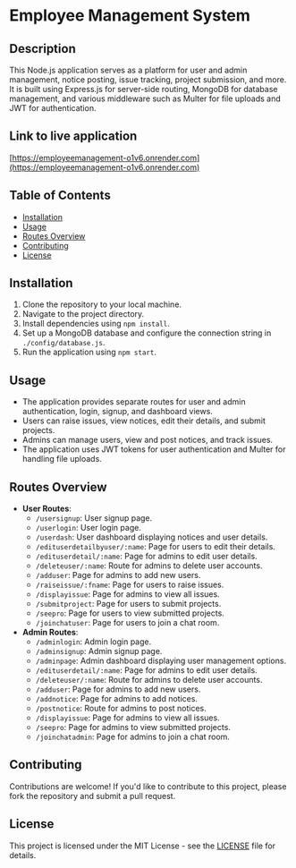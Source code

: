 # Employee Management System

## Description
This Node.js application serves as a platform for user and admin management, notice posting, issue tracking, project submission, and more. It is built using Express.js for server-side routing, MongoDB for database management, and various middleware such as Multer for file uploads and JWT for authentication.

## Link to live application
[https://employeemanagement-o1v6.onrender.com](https://employeemanagement-o1v6.onrender.com)


## Table of Contents
- [Installation](#installation)
- [Usage](#usage)
- [Routes Overview](#routes-overview)
- [Contributing](#contributing)
- [License](#license)

## Installation
1. Clone the repository to your local machine.
2. Navigate to the project directory.
3. Install dependencies using `npm install`.
4. Set up a MongoDB database and configure the connection string in `./config/database.js`.
5. Run the application using `npm start`.

## Usage
- The application provides separate routes for user and admin authentication, login, signup, and dashboard views.
- Users can raise issues, view notices, edit their details, and submit projects.
- Admins can manage users, view and post notices, and track issues.
- The application uses JWT tokens for user authentication and Multer for handling file uploads.

## Routes Overview
- **User Routes**:
  - `/usersignup`: User signup page.
  - `/userlogin`: User login page.
  - `/userdash`: User dashboard displaying notices and user details.
  - `/edituserdetailbyuser/:name`: Page for users to edit their details.
  - `/edituserdetail/:name`: Page for admins to edit user details.
  - `/deleteuser/:name`: Route for admins to delete user accounts.
  - `/adduser`: Page for admins to add new users.
  - `/raiseissue/:fname`: Page for users to raise issues.
  - `/displayissue`: Page for admins to view all issues.
  - `/submitproject`: Page for users to submit projects.
  - `/seepro`: Page for users to view submitted projects.
  - `/joinchatuser`: Page for users to join a chat room.
- **Admin Routes**:
  - `/adminlogin`: Admin login page.
  - `/adminsignup`: Admin signup page.
  - `/adminpage`: Admin dashboard displaying user management options.
  - `/edituserdetail/:name`: Page for admins to edit user details.
  - `/deleteuser/:name`: Route for admins to delete user accounts.
  - `/adduser`: Page for admins to add new users.
  - `/addnotice`: Page for admins to add notices.
  - `/postnotice`: Route for admins to post notices.
  - `/displayissue`: Page for admins to view all issues.
  - `/seepro`: Page for admins to view submitted projects.
  - `/joinchatadmin`: Page for admins to join a chat room.

## Contributing
Contributions are welcome! If you'd like to contribute to this project, please fork the repository and submit a pull request.

## License
This project is licensed under the MIT License - see the [LICENSE](./LICENSE) file for details.
